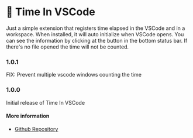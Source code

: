 # 👾 Time In VSCode

Just a simple extension that registers time elapsed in the VSCode and in a workspace. When installed, it will auto initialize when VSCode opens. You can see the information by clicking at the button in the bottom status bar. If there's no file opened the time will not be counted.

### 1.0.1

FIX: Prevent multiple vscode windows counting the time

### 1.0.0

Initial release of Time In VSCode

#### More information

- [Github Repository](https://github.com/https-eduardo/time-in-vscode)
